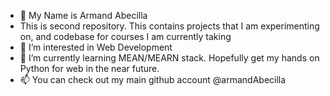 - 👋 My Name is Armand Abecilla
- This is second repository. This contains projects that I am experimenting on, and codebase for courses I am currently taking
- 👀 I’m interested in Web Development
- 🌱 I’m currently learning MEAN/MEARN stack. Hopefully get my hands on Python for web in the near future.
- 📫 You can check out my main github account @armandAbecilla

<!---
dnamra0216tuts/dnamra0216tuts is a ✨ special ✨ repository because its `README.md` (this file) appears on your GitHub profile.
You can click the Preview link to take a look at your changes.
--->
